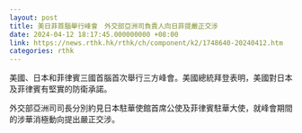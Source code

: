```yaml
---
layout: post
title: 美日菲首腦舉行峰會　外交部亞洲司負責人向日菲提嚴正交涉
date: 2024-04-12 18:17:45.000000000 +08:00
link: https://news.rthk.hk/rthk/ch/component/k2/1748640-20240412.htm
categories: rthk
---
```


美國、日本和菲律賓三國首腦首次舉行三方峰會。美國總統拜登表明，美國對日本及菲律賓有堅實的防衛承諾。

外交部亞洲司司長分別約見日本駐華使館首席公使及菲律賓駐華大使，就峰會期間的涉華消極動向提出嚴正交涉。
